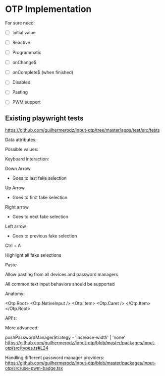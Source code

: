 # OTP Implementation

For sure need:

- [ ] Initial value
- [ ] Reactive
- [ ] Programmatic
- [ ] onChange$
- [ ] onComplete$ (when finished)
- [ ] Disabled
- [ ] Pasting
- [ ] PWM support


## Existing playwright tests

https://github.com/guilhermerodz/input-otp/tree/master/apps/test/src/tests

Data attributes:

Possible values:

Keyboard interaction:

Down Arrow 

- Goes to last fake selection

Up Arrow

- Goes to first fake selection 

Right arrow

- Goes to next fake selection

Left arrow

- Goes to previous fake selection

Ctrl + A

Highlight all fake selections

Paste

Allow pasting from all devices and password managers

All common text input behaviors should be supported


Anatomy:

<Otp.Root>
  <Otp.NativeInput />
  <Otp.Item>
    <Otp.Caret />
  </Otp.Item>
</Otp.Root>


API's:

More advanced:

pushPasswordManagerStrategy - 'increase-width' | 'none'
https://github.com/guilhermerodz/input-otp/blob/master/packages/input-otp/src/types.ts#L24

Handling different password manager providers:
https://github.com/guilhermerodz/input-otp/blob/master/packages/input-otp/src/use-pwm-badge.tsx



